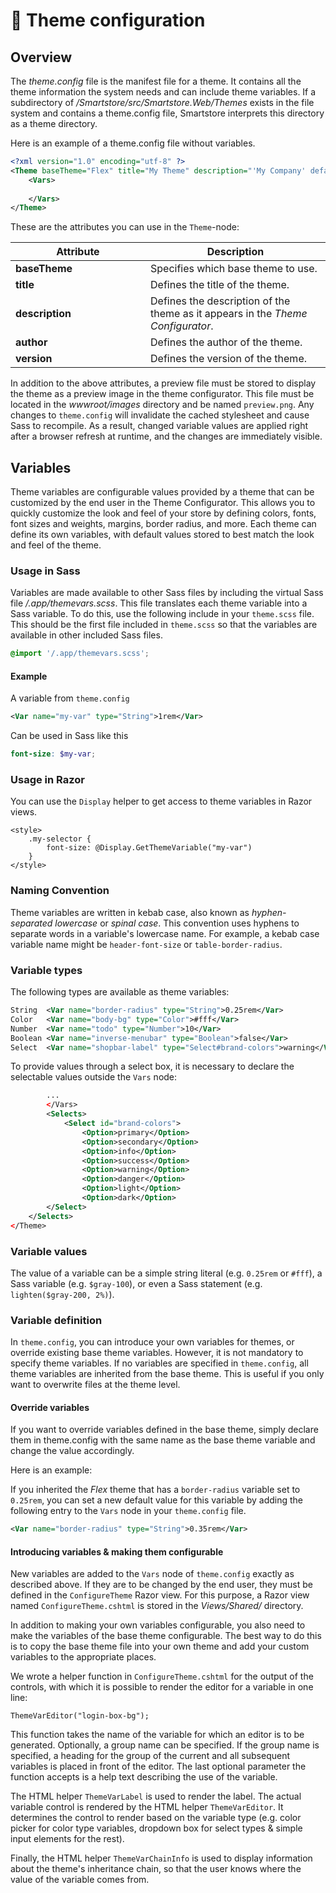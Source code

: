 # 🐥 Theme configuration

## Overview

The _theme.config_ file is the manifest file for a theme. It contains all the theme information the system needs and can include theme variables. If a subdirectory of _/Smartstore/src/Smartstore.Web/Themes_ exists in the file system and contains a theme.config file, Smartstore interprets this directory as a theme directory.

Here is an example of a theme.config file without variables.

```xml
<?xml version="1.0" encoding="utf-8" ?>
<Theme baseTheme="Flex" title="My Theme" description="'My Company' default theme" author="MyOrg" version="1.0">
    <Vars>
        
    </Vars>
</Theme>
```

These are the attributes you can use in the `Theme`-node:

<table><thead><tr><th width="200">Attribute</th><th>Description</th></tr></thead><tbody><tr><td><strong>baseTheme</strong></td><td>Specifies which base theme to use.</td></tr><tr><td><strong>title</strong></td><td>Defines the title of the theme.</td></tr><tr><td><strong>description</strong></td><td>Defines the description of the theme as it appears in the <em>Theme Configurator</em>.</td></tr><tr><td><strong>author</strong></td><td>Defines the author of the theme.</td></tr><tr><td><strong>version</strong></td><td>Defines the version of the theme.</td></tr></tbody></table>

In addition to the above attributes, a preview file must be stored to display the theme as a preview image in the theme configurator. This file must be located in the _wwwroot/images_ directory and be named `preview.png`. Any changes to `theme.config` will invalidate the cached stylesheet and cause Sass to recompile. As a result, changed variable values are applied right after a browser refresh at runtime, and the changes are immediately visible.

## Variables

Theme variables are configurable values provided by a theme that can be customized by the end user in the Theme Configurator. This allows you to quickly customize the look and feel of your store by defining colors, fonts, font sizes and weights, margins, border radius, and more. Each theme can define its own variables, with default values stored to best match the look and feel of the theme.

### Usage in Sass

Variables are made available to other Sass files by including the virtual Sass file _/.app/themevars.scss_. This file translates each theme variable into a Sass variable. To do this, use the following include in your `theme.scss` file. This should be the first file included in `theme.scss` so that the variables are available in other included Sass files.

```scss
@import '/.app/themevars.scss'; 
```

#### Example

A variable from `theme.config`

```xml
<Var name="my-var" type="String">1rem</Var>
```

Can be used in Sass like this

```scss
font-size: $my-var;
```

### Usage in Razor

You can use the `Display` helper to get access to theme variables in Razor views.

```cshtml
<style>
    .my-selector {
        font-size: @Display.GetThemeVariable("my-var")
    }
</style>
```

### Naming Convention

Theme variables are written in kebab case, also known as _hyphen-separated lowercase_ or _spinal case_. This convention uses hyphens to separate words in a variable's lowercase name. For example, a kebab case variable name might be `header-font-size` or `table-border-radius`.

### Variable types

The following types are available as theme variables:

```xml
String	<Var name="border-radius" type="String">0.25rem</Var>
Color	<Var name="body-bg" type="Color">#fff</Var>
Number	<Var name="todo" type="Number">10</Var>
Boolean	<Var name="inverse-menubar" type="Boolean">false</Var>
Select	<Var name="shopbar-label" type="Select#brand-colors">warning</Var>
```

To provide values through a select box, it is necessary to declare the selectable values outside the `Vars` node:

```xml
        ...
        </Vars>
        <Selects>
            <Select id="brand-colors">
                <Option>primary</Option>
                <Option>secondary</Option>
                <Option>info</Option>
                <Option>success</Option>
                <Option>warning</Option>
                <Option>danger</Option>
                <Option>light</Option>
                <Option>dark</Option>
        </Select>
    </Selects>
</Theme>
```

### Variable values

The value of a variable can be a simple string literal (e.g. `0.25rem` or `#fff`), a Sass variable (e.g. `$gray-100`), or even a Sass statement (e.g. `lighten($gray-200, 2%)`).

### Variable definition

In `theme.config`, you can introduce your own variables for themes, or override existing base theme variables. However, it is not mandatory to specify theme variables. If no variables are specified in `theme.config`, all theme variables are inherited from the base theme. This is useful if you only want to overwrite files at the theme level.

#### **Override variables**

If you want to override variables defined in the base theme, simply declare them in theme.config with the same name as the base theme variable and change the value accordingly.

Here is an example:

If you inherited the _Flex_ theme that has a `border-radius` variable set to `0.25rem`, you can set a new default value for this variable by adding the following entry to the `Vars` node in your `theme.config` file.

```xml
<Var name="border-radius" type="String">0.35rem</Var>
```

#### **Introducing variables & making them configurable**

New variables are added to the `Vars` node of `theme.config` exactly as described above. If they are to be changed by the end user, they must be defined in the `ConfigureTheme` Razor view. For this purpose, a Razor view named `ConfigureTheme.cshtml` is stored in the _Views/Shared/_ directory.

In addition to making your own variables configurable, you also need to make the variables of the base theme configurable. The best way to do this is to copy the base theme file into your own theme and add your custom variables to the appropriate places.

We wrote a helper function in `ConfigureTheme.cshtml` for the output of the controls, with which it is possible to render the editor for a variable in one line:

```cshtml
ThemeVarEditor("login-box-bg");
```

This function takes the name of the variable for which an editor is to be generated. Optionally, a group name can be specified. If the group name is specified, a heading for the group of the current and all subsequent variables is placed in front of the editor. The last optional parameter the function accepts is a help text describing the use of the variable.

The HTML helper `ThemeVarLabel` is used to render the label. The actual variable control is rendered by the HTML helper `ThemeVarEditor`. It determines the control to render based on the variable type (e.g. color picker for color type variables, dropdown box for select types & simple input elements for the rest).

Finally, the HTML helper `ThemeVarChainInfo` is used to display information about the theme's inheritance chain, so that the user knows where the value of the variable comes from.
